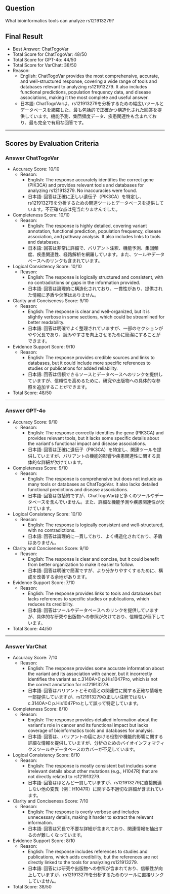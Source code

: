 ## Question

What bioinformatics tools can analyze rs121913279?

## Final Result

- Best Answer: ChatTogoVar
- Total Score for ChatTogoVar: 48/50
- Total Score for GPT-4o: 44/50
- Total Score for VarChat: 38/50
- Reason:
  - English: ChatTogoVar provides the most comprehensive, accurate, and well-structured response, covering a wide range of tools and databases relevant to analyzing rs121913279. It also includes functional predictions, population frequency data, and disease associations, making it the most complete and useful answer.
  - 日本語: ChatTogoVarは、rs121913279を分析するための幅広いツールとデータベースを網羅した、最も包括的で正確かつ構造化された回答を提供しています。機能予測、集団頻度データ、疾患関連性も含まれており、最も完全で有用な回答です。

---

## Scores by Evaluation Criteria

### Answer ChatTogoVar
- Accuracy Score: 10/10
  - Reason: 
    - English: The response accurately identifies the correct gene (PIK3CA) and provides relevant tools and databases for analyzing rs121913279. No inaccuracies were found.
    - 日本語: 回答は正確に正しい遺伝子（PIK3CA）を特定し、rs121913279を分析するための関連ツールとデータベースを提供しています。不正確な点は見当たりませんでした。
- Completeness Score: 10/10
  - Reason: 
    - English: The response is highly detailed, covering variant annotation, functional prediction, population frequency, disease association, and pathway analysis. It also includes links to tools and databases.
    - 日本語: 回答は非常に詳細で、バリアント注釈、機能予測、集団頻度、疾患関連性、経路解析を網羅しています。また、ツールやデータベースへのリンクも含まれています。
- Logical Consistency Score: 10/10
  - Reason: 
    - English: The response is logically structured and consistent, with no contradictions or gaps in the information provided.
    - 日本語: 回答は論理的に構造化されており、一貫性があり、提供された情報に矛盾や欠落はありません。
- Clarity and Conciseness Score: 9/10
  - Reason: 
    - English: The response is clear and well-organized, but it is slightly verbose in some sections, which could be streamlined for better readability.
    - 日本語: 回答は明確でよく整理されていますが、一部のセクションがやや冗長であり、読みやすさを向上させるために簡潔にすることができます。
- Evidence Support Score: 9/10
  - Reason: 
    - English: The response provides credible sources and links to databases, but it could include more specific references to studies or publications for added reliability.
    - 日本語: 回答は信頼できるソースとデータベースへのリンクを提供していますが、信頼性を高めるために、研究や出版物への具体的な参照を追加することができます。
- Total Score: 48/50

---

### Answer GPT-4o
- Accuracy Score: 9/10
  - Reason: 
    - English: The response correctly identifies the gene (PIK3CA) and provides relevant tools, but it lacks some specific details about the variant's functional impact and disease associations.
    - 日本語: 回答は正確に遺伝子（PIK3CA）を特定し、関連ツールを提供していますが、バリアントの機能的影響や疾患関連性に関する具体的な詳細が欠けています。
- Completeness Score: 9/10
  - Reason: 
    - English: The response is comprehensive but does not include as many tools or databases as ChatTogoVar. It also lacks detailed functional predictions and disease associations.
    - 日本語: 回答は包括的ですが、ChatTogoVarほど多くのツールやデータベースを含んでいません。また、詳細な機能予測や疾患関連性が欠けています。
- Logical Consistency Score: 10/10
  - Reason: 
    - English: The response is logically consistent and well-structured, with no contradictions.
    - 日本語: 回答は論理的に一貫しており、よく構造化されており、矛盾はありません。
- Clarity and Conciseness Score: 9/10
  - Reason: 
    - English: The response is clear and concise, but it could benefit from better organization to make it easier to follow.
    - 日本語: 回答は明確で簡潔ですが、より分かりやすくするために、構成を改善する余地があります。
- Evidence Support Score: 7/10
  - Reason: 
    - English: The response provides links to tools and databases but lacks references to specific studies or publications, which reduces its credibility.
    - 日本語: 回答はツールやデータベースへのリンクを提供していますが、具体的な研究や出版物への参照が欠けており、信頼性が低下しています。
- Total Score: 44/50

---

### Answer VarChat
- Accuracy Score: 7/10
  - Reason: 
    - English: The response provides some accurate information about the variant and its association with cancer, but it incorrectly identifies the variant as c.3140A>C p.His1047Pro, which is not the correct annotation for rs121913279.
    - 日本語: 回答はバリアントとその癌との関連性に関する正確な情報を一部提供していますが、rs121913279の正しい注釈ではないc.3140A>C p.His1047Proとして誤って特定しています。
- Completeness Score: 8/10
  - Reason: 
    - English: The response provides detailed information about the variant's role in cancer and its functional impact but lacks coverage of bioinformatics tools and databases for analysis.
    - 日本語: 回答は、バリアントの癌における役割や機能的影響に関する詳細な情報を提供していますが、分析のためのバイオインフォマティクスツールやデータベースのカバーが不足しています。
- Logical Consistency Score: 8/10
  - Reason: 
    - English: The response is mostly consistent but includes some irrelevant details about other mutations (e.g., H1047R) that are not directly related to rs121913279.
    - 日本語: 回答はほとんど一貫していますが、rs121913279に直接関連しない他の変異（例：H1047R）に関する不適切な詳細が含まれています。
- Clarity and Conciseness Score: 7/10
  - Reason: 
    - English: The response is overly verbose and includes unnecessary details, making it harder to extract the relevant information.
    - 日本語: 回答は冗長で不要な詳細が含まれており、関連情報を抽出するのが難しくなっています。
- Evidence Support Score: 8/10
  - Reason: 
    - English: The response includes references to studies and publications, which adds credibility, but the references are not directly linked to the tools for analyzing rs121913279.
    - 日本語: 回答には研究や出版物への参照が含まれており、信頼性が向上していますが、rs121913279を分析するためのツールに直接リンクしていません。
- Total Score: 38/50
